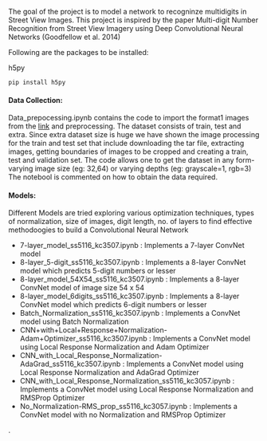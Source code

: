 The goal of the project is to model a network to recogninze multidigits in Street View Images. This project is inspired by the paper Multi-digit Number Recognition from Street View Imagery using Deep Convolutional Neural Networks (Goodfellow et al. 2014)

Following are the packages to be installed:

h5py
``` 
pip install h5py
```

#### Data Collection:

Data\_prepocessing.ipynb contains the code to import the format1 images from the [link](http://ufldl.stanford.edu/housenumbers/) and preprocessing. The dataset consists of train, test and extra. Since extra dataset size is huge we have shown the image processing for the train and test set that include downloading the tar file, extracting images, getting boundaries of images to be cropped and creating a train, test and validation set.
The code allows one to get the dataset in any form- varying image size (eg: 32,64) or varying depths (eg: grayscale=1, rgb=3)
The notebool is commented on how to obtain the data required.

#### Models:

Different Models are tried exploring various optimization techniques, types of normalization, size of images, digit length, no. of layers to find effective methodoogies to build a Convolutional Neural Network

- 7-layer_model_ss5116_kc3507.ipynb	: Implements a 7-layer ConvNet model    
- 8-layer_5-digit_ss5116_kc3507.ipynb	: Implements a 8-layer ConvNet model which predicts 5-digit numbers or lesser   
- 8-layer_model_54X54_ss5116_kc3507.ipynb : Implements a 8-layer ConvNet model of image size 54 x 54   
- 8-layer_model_6digits_ss5116_kc3507.ipynb	: Implements a 8-layer ConvNet model which predicts 6-digit numbers or lesser     
- Batch_Normalization_ss5116_kc3507.ipynb : Implements a ConvNet model using Batch Normalization 	    
- CNN+with+Local+Response+Normalization-Adam+Optimizer_ss5116_kc3507.ipynb	: Implements a ConvNet model using Local Response Normalization and Adam Optimizer   
- CNN_with_Local_Response_Normalization-AdaGrad_ss5116_kc3507.ipynb	: Implements a ConvNet model using Local Response Normalization and AdaGrad Optimizer   
- CNN_with_Local_Response_Normalization_ss5116_kc3057.ipynb	: Implements a ConvNet model using Local Response Normalization and RMSProp Optimizer    
- No_Normalization-RMS_prop_ss5116_kc3057.ipynb	: Implements a ConvNet model with no Normalization and RMSProp Optimizer



.


